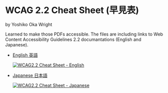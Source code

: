 # WCAG 2.2 Cheat Sheet (早見表)

by Yoshiko Oka Wright

Learned to make those PDFs accessible. The files are including links to Web Content Accessibility Guidelines 2.2 documantations (English and Japanese).
  
- [English 英語](https://yooooka.github.io/wcag2.2-cheatsheet/WCAG2.2-A3-EN.pdf)

  [![WCAG2.2 Cheat Sheet - English](https://github.com/yooooka/wcag2.2-cheatsheet/assets/718745/e0d7bbbe-8b43-4048-964e-f239c8b62a1d)](https://yooooka.github.io/wcag2.2-cheatsheet/WCAG2.2-A3-EN.pdf)
  
- [Japanese 日本語](https://yooooka.github.io/wcag2.2-cheatsheet/WCAG2.2-A3-JP.pdf)

  [![WCAG2.2 Cheat Sheet - Japanese](https://github.com/yooooka/wcag2.2-cheatsheet/assets/718745/771f6e5f-9c01-4ddb-a9f1-b524b0f429ba)](https://yooooka.github.io/wcag2.2-cheatsheet/WCAG2.2-A3-JP.pdf)
